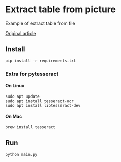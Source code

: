 # Extract table from picture

Example of extract table from file

[Original article](https://towardsdatascience.com/a-table-detection-cell-recognition-and-text-extraction-algorithm-to-convert-tables-to-excel-files-902edcf289ec)

## Install

``` 
pip install -r requirements.txt
```

### Extra for pytesseract

#### On Linux

```shell
sudo apt update
sudo apt install tesseract-ocr
sudo apt install libtesseract-dev
```

#### On Mac
```
brew install tesseract
```


## Run

```
python main.py
```